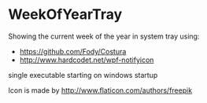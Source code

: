 # WeekOfYearTray

Showing the current week of the year in system tray using:
- https://github.com/Fody/Costura
- http://www.hardcodet.net/wpf-notifyicon

single executable starting on windows startup

Icon is made by http://www.flaticon.com/authors/freepik
